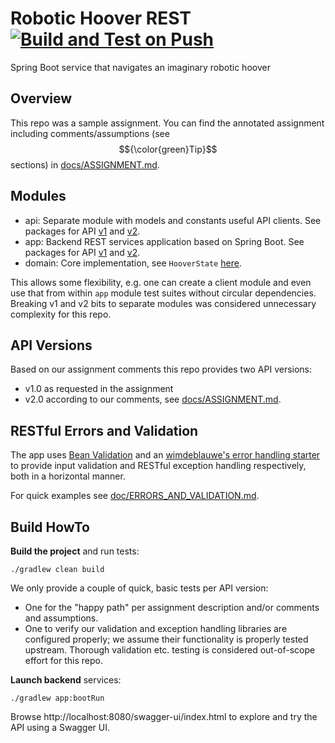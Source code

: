 # Robotic Hoover REST [![Build and Test on Push](https://github.com/manosbatsis/robotic-hoover-rest/actions/workflows/build.yml/badge.svg)](https://github.com/manosbatsis/robotic-hoover-rest/actions/workflows/build.yml)

Spring Boot service that navigates an imaginary robotic hoover

## Overview

This repo was a sample assignment. You can find the annotated assignment 
including comments/assumptions (see $${\color{green}Tip}$$ sections) in [docs/ASSIGNMENT.md](doc/ASSIGNMENT.md).

## Modules

- api: Separate module with models and constants useful API clients. 
  See packages for API [v1](api/src/main/kotlin/com/github/manosbatsis/robotichooverrest/api/instruction/v1) 
  and [v2](api/src/main/kotlin/com/github/manosbatsis/robotichooverrest/api/instruction/v2).
- app: Backend REST services application based on Spring Boot. See packages for API 
  [v1](app/src/main/kotlin/com/github/manosbatsis/robotichooverrest/app/instruction/v1) 
  and [v2](app/src/main/kotlin/com/github/manosbatsis/robotichooverrest/app/instruction/v2).
- domain: Core implementation, see `HooverState` [here](domain/src/main/kotlin/com/github/manosbatsis/robotichooverrest/domain/instruction).

This allows some flexibility, e.g. one can create a client module and even use that from within `app` module test 
suites without circular dependencies. Breaking v1 and v2 bits to separate modules was considered unnecessary complexity 
for this repo.

## API Versions

Based on our assignment comments this repo provides two API versions:

- v1.0 as requested in the assignment
- v2.0 according to our comments, see  [docs/ASSIGNMENT.md](doc/ASSIGNMENT.md).

## RESTful Errors and Validation

The app uses [Bean Validation](https://beanvalidation.org/)
and an [wimdeblauwe's error handling starter](https://wimdeblauwe.github.io/error-handling-spring-boot-starter/current/) 
to provide input validation and RESTful exception handling respectively, both in a horizontal manner. 

For quick examples see [doc/ERRORS_AND_VALIDATION.md](doc/ERRORS_AND_VALIDATION.md).

## Build HowTo

**Build the project** and run tests:

	./gradlew clean build

We only provide a couple of quick, basic tests per API version:

- One for the "happy path" per assignment description and/or comments and assumptions.
- One to verify our validation and exception handling libraries are configured properly; 
  we assume their functionality is properly tested upstream. Thorough validation etc. testing 
  is considered out-of-scope effort for this repo.

**Launch backend** services:

	./gradlew app:bootRun

Browse http://localhost:8080/swagger-ui/index.html to explore and try the API using a Swagger UI.